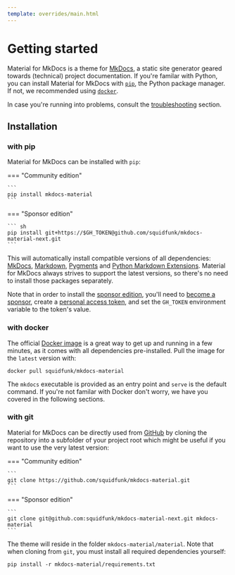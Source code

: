 ```yaml
---
template: overrides/main.html
---
```


# Getting started

Material for MkDocs is a theme for [MkDocs][1], a static site generator geared
towards (technical) project documentation. If you're familar with Python, you
can install Material for MkDocs with [`pip`][2], the Python package manager.
If not, we recommended using [`docker`][3].

In case you're running into problems, consult the [troubleshooting][4] section.

  [1]: https://www.mkdocs.org
  [2]: #with-pip
  [3]: #with-docker
  [4]: troubleshooting.md

## Installation

### with pip

Material for MkDocs can be installed with `pip`:

=== "Community edition"

    ```
    pip install mkdocs-material
    ```

=== "Sponsor edition"

    ``` sh
    pip install git+https://$GH_TOKEN@github.com/squidfunk/mkdocs-material-next.git
    ```

This will automatically install compatible versions of all dependencies:
[MkDocs][1], [Markdown][5], [Pygments][6] and [Python Markdown Extensions][7].
Material for MkDocs always strives to support the latest versions, so there's
no need to install those packages separately.

Note that in order to install the [sponsor edition][8], you'll need to [become
a sponsor][9], create a [personal access token][10], and set the `GH_TOKEN`
environment variable to the token's value.

  [5]: https://python-markdown.github.io/
  [6]: https://pygments.org/
  [7]: https://facelessuser.github.io/pymdown-extensions/
  [8]: sponsorship.md
  [9]: sponsorship.md#how-to-become-a-sponsor
  [10]: https://docs.github.com/en/github/authenticating-to-github/creating-a-personal-access-token

### with docker

The official [Docker image][11] is a great way to get up and running in a few
minutes, as it comes with all dependencies pre-installed. Pull the image for the 
`latest` version with:

```
docker pull squidfunk/mkdocs-material
```

The `mkdocs` executable is provided as an entry point and `serve` is the 
default command. If you're not familar with Docker don't worry, we have you
covered in the following sections.

  [11]: https://hub.docker.com/r/squidfunk/mkdocs-material/

### with git

Material for MkDocs can be directly used from [GitHub][12] by cloning the
repository into a subfolder of your project root which might be useful if you
want to use the very latest version:

=== "Community edition"

    ```
    git clone https://github.com/squidfunk/mkdocs-material.git
    ```

=== "Sponsor edition"

    ```
    git clone git@github.com:squidfunk/mkdocs-material-next.git mkdocs-material
    ```

The theme will reside in the folder `mkdocs-material/material`. Note that when
cloning from `git`, you must install all required dependencies yourself:

```
pip install -r mkdocs-material/requirements.txt
```

  [12]: https://github.com/squidfunk/mkdocs-material
